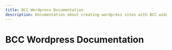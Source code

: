 ```yaml
---
title: BCC Wordpress Documentation
description: Documentation about creating wordpress sites with BCC widgets and plugins
---
```


# BCC Wordpress Documentation
